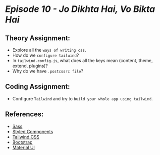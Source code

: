 # _Episode 10 - Jo Dikhta Hai, Vo Bikta Hai_


## Theory Assignment:
- Explore all the `ways of writing css`.
- How do we `configure tailwind`?
- In `tailwind.config.js`, what does all the keys mean (content, theme, extend, plugins)?
- Why do we have `.postcssrc file`? 


## Coding Assignment:
- Configure `Tailwind` and try to `build your whole app using tailwind`.


## References:
- [Sass](https://sass-lang.com/)
- [Styled Components](https://styled-components.com/)
- [Tailwind CSS](https://tailwindcss.com/)
- [Bootstrap](https://getbootstrap.com/)
- [Material UI](https://mui.com/)
